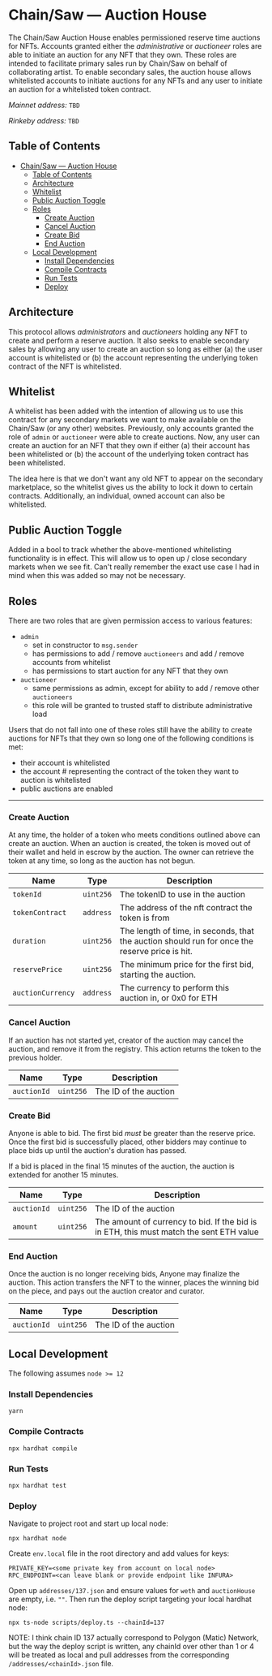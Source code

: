 # Chain/Saw — Auction House

The Chain/Saw Auction House enables permissioned reserve time auctions for NFTs. Accounts granted either the *administrative* or *auctioneer* roles are able to initiate an auction for any NFT that they own. These roles are intended to facilitate primary sales run by Chain/Saw on behalf of collaborating artist. To enable secondary sales, the auction house allows whitelisted accounts to initiate auctions for any NFTs and any user to initiate an auction for a whitelisted token contract.

*Mainnet address:* `TBD`

*Rinkeby address:* `TBD`

## Table of Contents
- [Chain/Saw — Auction House](#chainsaw--auction-house)
  - [Table of Contents](#table-of-contents)
  - [Architecture](#architecture)
  - [Whitelist](#whitelist)
  - [Public Auction Toggle](#public-auction-toggle)
  - [Roles](#roles)
    - [Create Auction](#create-auction)
    - [Cancel Auction](#cancel-auction)
    - [Create Bid](#create-bid)
    - [End Auction](#end-auction)
  - [Local Development](#local-development)
    - [Install Dependencies](#install-dependencies)
    - [Compile Contracts](#compile-contracts)
    - [Run Tests](#run-tests)
    - [Deploy](#deploy)

## Architecture
This protocol allows *administrators* and *auctioneers* holding any NFT to create and perform
a reserve auction. It also seeks to enable secondary sales by allowing any user to create an auction so long as either (a) the user account is whitelisted or (b) the account representing the underlying token contract of the NFT is whitelisted.


## Whitelist
A whitelist has been added with the intention of allowing us to use this contract for any secondary markets we want to make available on the Chain/Saw (or any other) websites. Previously, only accounts granted the role of `admin` or `auctioneer` were able to create auctions. Now, any user can create an auction for an NFT that they own if either (a) their account has been whitelisted or (b) the account of the underlying token contract has been whitelisted.

The idea here is that we don't want any old NFT to appear on the secondary marketplace, so the whitelist gives us the ability to lock it down to certain contracts. Additionally, an individual, owned account can also be whitelisted. 

## Public Auction Toggle
Added in a bool to track whether the above-mentioned whitelisting functionality is in effect. This will allow us to open up / close secondary markets when we see fit. Can't really remember the exact use case I had in mind when this was added so may not be necessary.

## Roles
There are two roles that are given permission access to various features:
* `admin` 
  * set in constructor to `msg.sender`
  * has permissions to add / remove `auctioneers` and add / remove accounts from whitelist
  * has permissions to start auction for any NFT that they own
* `auctioneer`
  * same permissions as admin, except for ability to add / remove other `auctioneers`
  * this role will be granted to trusted staff to distribute administrative load

Users that do not fall into one of these roles still have the ability to create auctions for NFTs that they own so long one of the following conditions is met:
* their account is whitelisted
* the account # representing the contract of the token they want to auction is whitelisted
* public auctions are enabled

---

### Create Auction
At any time, the holder of a token who meets conditions outlined above can create an auction. When an auction is created,
the token is moved out of their wallet and held in escrow by the auction. The owner can 
retrieve the token at any time, so long as the auction has not begun. 

| **Name**               | **Type**       | **Description**                                                                                |
|------------------------|----------------|------------------------------------------------------------------------------------------------|
| `tokenId`              | `uint256`      | The tokenID to use in the auction                                                              |
| `tokenContract`        | `address`      | The address of the nft contract the token is from                                              |
| `duration`             | `uint256`      | The length of time, in seconds, that the auction should run for once the reserve price is hit. |
| `reservePrice`         | `uint256`      | The minimum price for the first bid, starting the auction.                                     
| `auctionCurrency`      | `address`      | The currency to perform this auction in, or 0x0 for ETH                                        |

### Cancel Auction
If an auction has not started yet, creator of the auction may cancel the auction, and remove it from the registry. 
This action returns the token to the previous holder.

| **Name**               | **Type**       | **Description**                                                                                |
|------------------------|----------------|------------------------------------------------------------------------------------------------|
| `auctionId`            | `uint256`      | The ID of the auction                                                                          |

### Create Bid
Anyone is able to bid. The first bid _must_ be greater than the reserve price. 
Once the first bid is successfully placed, other bidders may continue to place bids up until the auction's duration has passed.

If a bid is placed in the final 15 minutes of the auction, the auction is extended for another 15 minutes. 

| **Name**               | **Type**       | **Description**                                                                                |
|------------------------|----------------|------------------------------------------------------------------------------------------------|
| `auctionId`            | `uint256`      | The ID of the auction                                                                          |
| `amount`               | `uint256`      | The amount of currency to bid. If the bid is in ETH, this must match the sent ETH value        |

### End Auction
Once the auction is no longer receiving bids, Anyone may finalize the auction.
This action transfers the NFT to the winner, places the winning bid on the piece, and pays out the auction creator and curator.

| **Name**               | **Type**       | **Description**                                                                                |
|------------------------|----------------|------------------------------------------------------------------------------------------------|
| `auctionId`            | `uint256`      | The ID of the auction                                                                          |

## Local Development
The following assumes `node >= 12`

### Install Dependencies

```shell script
yarn
```

### Compile Contracts

```shell script
npx hardhat compile
```

### Run Tests

```shell script
npx hardhat test
```
### Deploy

Navigate to project root and start up local node:
```shell script
npx hardhat node
```

Create `env.local` file in the root directory and add values for keys:
```
PRIVATE_KEY=<some private key from account on local node>
RPC_ENDPOINT=<can leave blank or provide endpoint like INFURA>
```
Open up `addresses/137.json` and ensure values for `weth` and `auctionHouse` are empty, i.e. `""`. Then run the deploy script targeting your local hardhat node:
```
npx ts-node scripts/deploy.ts --chainId=137
```
NOTE: I think chain ID 137 actually correspond to Polygon (Matic) Network, but the way the deploy script is written, any chainId over other than 1 or 4 will be treated as local and pull addresses from the corresponding `/addresses/<chainId>.json` file.



